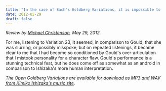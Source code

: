 ```yaml
---
title: "In the case of Bach's Goldberg Variations, it is impossible to avoid the long shadow still cast by Glenn Gould's 1955 debut recording"
date: 2012-05-29
draft: false
---
```

*Review by [Michael Christenson](https://sites.google.com/site/fr0z3nfl4m1ng0/the-open-goldberg-variations), May 29, 2012.*

For me, listening to Variation 23, it seemed, in comparison to Gould, that she was slurring, or possibly misspoke; but on repeated listenings, it became clear to me that I had become so conditioned by Gould's over-articulation that I mistook personality for a character flaw. Gould's performance is a stunning technical feat, but he does come off as somewhat as an android in comparison to Ishizaka's more human interpretation.

<em>The Open Goldberg Variations are available [for download as MP3 and WAV from Kimiko Ishizaka's music site](https://music.kimiko-pianko.com).</em>
